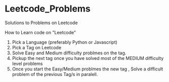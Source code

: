 # Leetcode_Problems
Solutions to Problems on Leetcode 

How to Learn code on "Leetcode"
<HTML>
<Body>
  <ol>
    <li>Pick a Language (preferably Python or Javascript)</li>
    <li>Pick a Tag on Leetcode</li>
    <li>Solve Easy and Medium difficulty problmes on the tag.</li>
    <li>Pickup the next tag once you have solved most of the MEDIUM difficulty level problems</li>
  <li>Once you start the Easy/Medium problmes the new tag , Solve a difficult problem of the previous Tag/s in paralell.</li>
  </ol>

